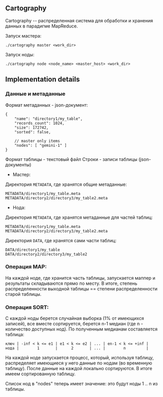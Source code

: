 ## Cartography

Cartography -- распределенная система для обработки и хранения данных в парадигме MapReduce.

Запуск мастера:
```
./cartography master <work_dir>
```

Запуск ноды:
```
./cartography node <node_name> <master_host> <work_dir>
```

## Implementation details

### Данные и метаданные

Формат метаданных - json-документ:
```(json)
{
    "name": "directory1/my_table",
    "records_count": 1024,
    "size": 172742,
    "sorted": false,

    // master only items
    "nodes": [ "gemini-1" ]
}
```

Формат таблицы - текстовый файл
Строки - записи таблицы (json-документы)


- Мастер:

Директория `METADATA`, где хранятся общие метаданные:
```
METADATA/directory1/my_table.meta
METADATA/directory2/directory3/my_table2.meta
```

- Нода:

Директория `METADATA`, где хранятся метаданные для частей таблиц:
```
METADATA/directory1/my_table.meta
METADATA/directory2/directory3/my_table2.meta
```

Директория `DATA`, где хранятся сами части таблиц:
```
DATA/directory1/my_table
DATA/directory2/directory3/my_table2
```

### Операция MAP:

На каждой ноде, где хранится часть таблицы, запускается маппер и результаты складываются прямо по месту. В итоге, степень распределенности выходной таблицы == степени распределенности старой таблицы.

### Операция SORT:

С каждой ноды берется случайная выборка (1% от имеющихся записей), все вместе сортируется, берется n-1 медиан (где n - количество доступных нод). По полученным медианам составляется таблица:

```
ключ | -inf < k <= e1 | e1 < k <= e2 | ... | en-1 < k <= +inf |
нода |        1       |      2       | ... |        n         |
```

На каждой ноде запускается процесс, который, используя таблицу, распределяет имеющиеся у него данные по нодам (во временную таблицу). После данные на каждой локально сортируются. В итоге имеем сортированную таблицу.

Список нод в "nodes" теперь имеет значение: это будут ноды 1 .. n из таблицы.
